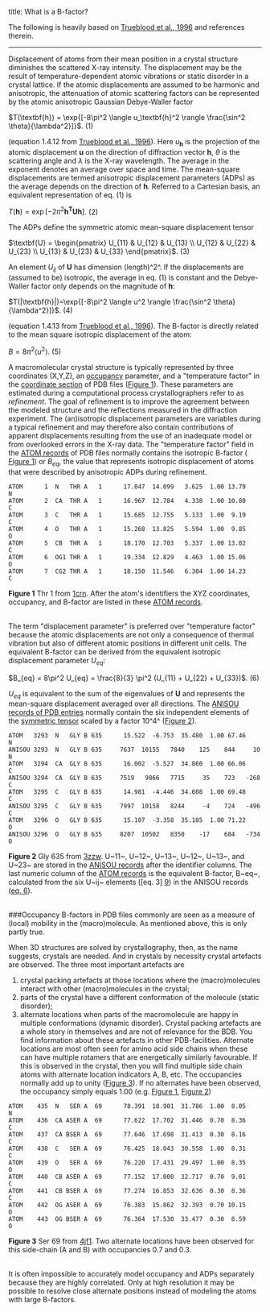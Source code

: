 title: What is a B-factor?

The following is heavily based on [Trueblood et al., 1996][1]
and references therein.

---

Displacement of atoms from their mean position in a crystal structure
diminishes the scattered X-ray intensity. The displacement may be the result of
temperature-dependent atomic vibrations or static disorder in a crystal
lattice. If the atomic displacements are assumed to be harmonic and
anisotropic, the attenuation of atomic scattering factors can be represented
by the atomic anisotropic Gaussian Debye-Waller factor

$T(\textbf{h}) = \exp{[-8\pi^2 \langle u_\textbf{h}^2 \rangle \frac{\sin^2 \theta}{\lambda^2}]}$. (1)

(equation 1.4.12 from [Trueblood et al., 1996][1]).
Here $u_\textbf{h}$ is the projection of the atomic displacement $\textbf{u}$
on the direction of diffraction vector $\textbf{h}$, $\theta$ is the scattering
angle and $\lambda$ is the X-ray wavelength. The average in the exponent
denotes an average over space and time. The mean-square displacements are
termed anisotropic displacement parameters (ADPs) as the average depends on the
direction of $\textbf{h}$. Referred to a Cartesian basis, an equivalent
representation of eq. (1) is

$T(\textbf{h}) = \exp{[-2\pi^2 \textbf{h}^\textbf{T}\textbf{Uh}]}$. (2)

The ADPs define the symmetric atomic mean-square displacement tensor

$\textbf{U} =
 \begin{pmatrix}
  U_{11} & U_{12} & U_{13} \\
  U_{12} & U_{22} & U_{23} \\
  U_{13} & U_{23} & U_{33}
 \end{pmatrix}$. (<a name="eq3"></a>3)

An element $U_{ij}$ of $\textbf{U}$ has dimension (length)^2^. If the
displacements are (assumed to be) isotropic, the average in eq. (1) is constant
and the Debye-Waller factor only depends on the magnitude of $\textbf{h}$:

$T(|\textbf{h}|)=\exp{[-8\pi^2 \langle u^2 \rangle \frac{\sin^2 \theta}{\lambda^2}]}$. (4)

(equation 1.4.13 from [Trueblood et al., 1996][1]).
The B-factor is directly related to the mean square isotropic displacement of
the atom:

$B = 8\pi^2 \langle u^2 \rangle$. (5)

A macromolecular crystal structure is typically represented by three
coordinates (X,Y,Z), an [occupancy][13] parameter, and a "temperature factor"
in the [coordinate section][10] of PDB files ([Figure 1][3]). These parameters
are estimated during a computational process crystallographers refer to as
*refinement*. The goal of refinement is to improve the agreement between the
modeled structure and the reflections measured in the diffraction experiment.
The (an)isotropic displacement parameters are variables during a typical
refinement and may therefore also contain contributions of apparent
displacements resulting from the use of an inadequate model or from overlooked
errors in the X-ray data. The "temperature factor" field in the [ATOM
records][2] of PDB files normally contains the isotropic B-factor (
[Figure 1][3]) or $B_{eq}$, the value that represents isotropic displacement of
atoms that were described by anisotropic ADPs during refinement.


```
ATOM      1  N   THR A   1      17.047  14.099   3.625  1.00 13.79           N  
ATOM      2  CA  THR A   1      16.967  12.784   4.338  1.00 10.80           C  
ATOM      3  C   THR A   1      15.685  12.755   5.133  1.00  9.19           C  
ATOM      4  O   THR A   1      15.268  13.825   5.594  1.00  9.85           O  
ATOM      5  CB  THR A   1      18.170  12.703   5.337  1.00 13.02           C  
ATOM      6  OG1 THR A   1      19.334  12.829   4.463  1.00 15.06           O  
ATOM      7  CG2 THR A   1      18.150  11.546   6.304  1.00 14.23           C  
```

**<a name="fig1"></a>Figure 1** Thr 1 from [1crn][4]. After the atom's
identifiers the XYZ coordinates, occupancy, and B-factor are listed in these
[ATOM records][2].
</br>
</br>

The term "displacement parameter" is
preferred over "temperature factor" because the atomic displacements are not
only a consequence of thermal vibration but also of different atomic positions
in different unit cells. The equivalent B-factor can be derived from the
equivalent isotropic displacement parameter $U_{eq}$:

$B_{eq} = 8\pi^2 U_{eq} = \frac{8}{3} \pi^2 (U_{11} + U_{22} + U_{33})$. (<a
name="eq6"></a>6)

$U_{eq}$ is equivalent to the sum of the eigenvalues of $\textbf{U}$ and
represents the mean-square displacement averaged over all directions.
The [ANISOU records of PDB entries][5] normally contain the six independent
elements of the [symmetric tensor][9] scaled by a factor 10^4^ ([Figure 2][6]).


```
ATOM   3293  N   GLY B 635      15.522  -6.753  35.480  1.00 67.46           N  
ANISOU 3293  N   GLY B 635     7637  10155   7840    125    844     10       N  
ATOM   3294  CA  GLY B 635      16.002  -5.527  34.860  1.00 66.06           C  
ANISOU 3294  CA  GLY B 635     7519   9866   7715     35    723   -268       C  
ATOM   3295  C   GLY B 635      14.981  -4.446  34.608  1.00 69.48           C  
ANISOU 3295  C   GLY B 635     7997  10158   8244     -4    724   -496       C  
ATOM   3296  O   GLY B 635      15.107  -3.358  35.185  1.00 71.22           O  
ANISOU 3296  O   GLY B 635     8207  10502   8350    -17    684   -734       O  
```

**<a name="fig2"></a>Figure 2** Gly 635 from [3zzw][7]. U~11~, U~12~, U~13~,
U~12~, U~13~, and U~23~ are stored in the [ANISOU records][5] after the
identifier columns. The last numeric column of the [ATOM records][2] is
the equivalent B-factor, B~eq~, calculated from the six U~ij~ elements ([eq. 3]
[9]) in the ANISOU records ([eq. 6][8]).
</br>
</br>

###<a name="occ"></a>Occupancy
B-factors in PDB files commonly are seen as a measure of (local) mobility in
the (macro)molecule. As mentioned above, this is only partly true.

When 3D structures are solved by crystallography, then, as the name suggests,
crystals are needed. And in crystals by necessity crystal artefacts are
observed. The three most important artefacts are
1) crystal packing artefacts at those locations where the (macro)molecules
interact with other (macro)molecules in the crystal;
2) parts of the crystal have a different conformation of the molecule (static
disorder);
3) alternate locations when parts of the macromolecule are happy in multiple
conformations (dynamic disorder).
Crystal packing artefacts are a whole story in themselves
and are not of relevance for the BDB. You find information about these
artefacts in other PDB-facilities.
Alternate locations are most often seen for amino acid side chains when these
can have multiple rotamers that are energetically similarly favourable.
If this is observed in the crystal, then you will find multiple side chain
atoms with alternate location indicators A, B, etc. The occupancies normally
add up to unity ([Figure 3][11]). If no alternates have been observed, the
occupancy simply equals 1.00 (e.g. [Figure 1][3], [Figure 2][6])


```
ATOM    435  N   SER A  69      78.391  18.901  31.786  1.00  8.05           N  
ATOM    436  CA ASER A  69      77.622  17.702  31.446  0.70  8.36           C  
ATOM    437  CA BSER A  69      77.646  17.698  31.413  0.30  8.16           C  
ATOM    438  C   SER A  69      76.425  18.043  30.558  1.00  8.31           C  
ATOM    439  O   SER A  69      76.220  17.431  29.497  1.00  8.35           O  
ATOM    440  CB ASER A  69      77.152  17.000  32.717  0.70  9.01           C  
ATOM    441  CB BSER A  69      77.274  16.853  32.636  0.30  8.36           C  
ATOM    442  OG ASER A  69      76.383  15.862  32.393  0.70 10.15           O  
ATOM    443  OG BSER A  69      76.364  17.530  33.477  0.30  8.59           O  
```

**<a name="fig3"></a>Figure 3** Ser 69 from [4jf1][12]. Two alternate locations
have been observed for this side-chain (A and B) with occupancies 0.7 and 0.3.
</br>
</br>

It is often impossible to accurately model occupancy and ADPs separately
because they are highly correlated. Only at high resolution it may be possible
to resolve close alternate positions instead of modeling the atoms with large
B-factors.


[1]: http://www.iucr.org/resources/commissions/crystallographic-nomenclature/adp
     "Atomic displacement parameter nomenclature"
[2]: http://www.wwpdb.org/documentation/format33/sect9.html#ATOM "ATOM records"
[3]: #fig1 "Figure 1"
[4]: http://www.rcsb.org/pdb/explore/explore.do?structureId=1crn "1crn"
[5]: http://www.wwpdb.org/documentation/format33/sect9.html#ANISOU "ANISOU
records"
[6]: #fig2 "Figure 2"
[7]: http://www.rcsb.org/pdb/explore/explore.do?structureId=3zzw "3zzw"
[8]: #eq6 "Equation 6"
[9]: #eq3 "Equation 3"
[10]: http://www.wwpdb.org/documentation/format33/sect9.html "coordinate
section"
[11]: #fig3 "Figure 3"
[12]: http://www.rcsb.org/pdb/explore/explore.do?structureId=4jf1 "4jf1"
[13]: #occ "Occupancy"
